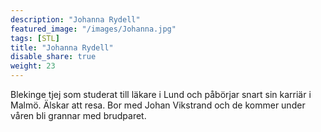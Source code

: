 ```yaml
---
description: "Johanna Rydell"
featured_image: "/images/Johanna.jpg"
tags: [STL]
title: "Johanna Rydell"
disable_share: true
weight: 23
---
```

Blekinge tjej som studerat till läkare i Lund och påbörjar snart sin karriär i Malmö. Älskar att resa. Bor med Johan Vikstrand och de kommer under våren bli grannar med brudparet.